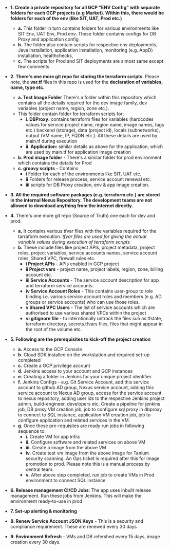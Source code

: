 - **1. Create a private repository for all GCP "ENV Config" with separate folders for each GCP projects (e.g Market). Within this, there would be folders for each of the env (like SIT, UAT, Prod etc.)**
  - **a.** This folder in turn contains folders for various environments like SIT Env, UAT Env, Prod env. These folder contains configs for DB Proxy and application config
  - **b.** The folder also contain scripts for respective env deployments, Java installation, application installation, monitoring (e.g. AppD) installation, healthchecks,
  - **c.** The scripts for Prod and SIT deployments are almost same except few comments
 
- **2. There's one more git repo for storing the terraform scripts**. Please note, the **var.tf** files in this repo is used for the **declaration of variables, name, type etc.**
  - **a. Test Image Folder** There's a folder within this repository which contains all the details required for the dev image family, dev variables (project name, region, zone etc.).
   - This folder contain folder for terraform scripts for:
     - **i. DBProxy:** contains terraform files for variables (hardcodes values for service project name, region name, image names, tags etc.) backend (storage), data (project id), locals (subnetworks), output (VM name, IP, FQDN etc.). All these details are used by main.tf during execution
     - **ii. Application:** similar details as above for the application, which are used by main.tf for application image creation
   - **b. Prod image folder** - There's a similar folder for prod environment which contains the details for Prod
   - **c. groovy scripts** - Contains
     - **i** Folder for each of the environments like SIT, UAT etc.
     - **ii** Folders for release process, service account renewal etc.
     - **iii** scripts for DB Proxy creation, env & app image creation.
    
- **3. All the required software packages (e.g. terraform etc.) are stored in the internal Nexus Repository. The development teams are not allowed to download anything from the internet directly.**

- **4.** There's one more git repo (Source of Truth) one each for dev and prod.
   - **a.** It contains various tfvar files with the variables required for the tarraform execution. *tfvar files are used for giving the actual variable values during execution of terraform scripts*
   - **b.** These include files like project APIs, project metadata, project roles, project variables, service accounts names, service account roles, Shared VPC, firewall rules etc.
     - **i Project APIs** - APIs enabled in GCP project
     - **ii Project vars** - project name, project labels, region, zone, billing account etc.
     - **iii Service Accounts** -  The service account description for app and terraform service accounts.
     - **iv Service Account Roles** - This contains user-group to role binding i.e. various service account roles and members (e.g. AD groups or service accounts) who can use those roles.
     - **v Shared VPC Users** - The list of service accounts which are authorised to use various shared VPCs within the project
     - **vi gitignore file** - to interntionally untrack the files suh as tfstate, terraform directory, secrets.tfvars files, files that might appear in the root of the volume etc.
    
- **5. Following are the prerequisites to kick-off the project creation**
   - **a.** Access to the GCP Console
   - **b.** Cloud SDK installed on the workstation and required set-up completed
   - **c.** Create a GCP privilege account
   - **d.** Jenkins access to your account and GCP instances
   - **e.** Creating a folder in Jenkins for your unique project identifier.
   - **f.** Jenkins Configs - e.g. Git Service Account, add this service account to github AD group, Nexus service account, adding this service account to Nexus AD group, access for the service account to nexus repository, adding user ids to the respective Jenkins project admin, build-engineer, developers etc. Create a pipeline for jenkins job, DB proxy VM creation job, job to configure sql proxy in dbproxy to connect to SQL instance, application VM  creation job, job to configure application and related services in the VM.
   - **g.** Once these pre-requisites are ready run jobs in following sequence to:
     - **i.** Create VM for app infra
     - **ii.** Configure software and related services on above VM
     - **iii.** Create a image from the above VM
     - **iv.** Create test vm image from the above image for Tanium security scanning. An Ops ticket is required after this for image promotion to prod. Please note this is a manual process by central team.
     - **v.** After above step completed, run job to create VMs in Prod environment to connect SQL instance

- **6. Release management CI/CD Jobs**: The app uses inbuilt release management. Run these jobs from Jenkins. This will make the environment ready-to-use in prod

- **7. Set-up alerting & monitoring**

- **8. Renew Service Account JSON Keys** - This is a security and compliance requirement. These are renewed every 30 days

- **9. Environment Refresh** - VMs and DB refershed every 15 days, image creation every 30 days.
  
